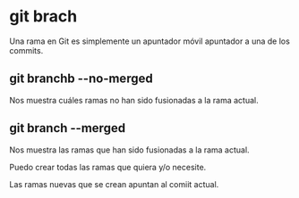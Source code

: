 # git brach 
Una rama en Git es simplemente un apuntador móvil apuntador a una de los commits.


## git branchb --no-merged
Nos muestra cuáles ramas no han sido fusionadas a la rama actual.

## git branch --merged
Nos muestra las ramas que han sido fusionadas a la rama actual.

Puedo crear todas las ramas que quiera y/o necesite.

Las ramas nuevas que se crean apuntan al comiit actual.

